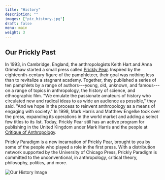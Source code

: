```yaml
---
title: "History"
description: ""
images: ["pic_history.jpg"]
draft: false
menu: main
weight: 3
---
```


## Our Prickly Past

In 1993, in Cambridge, England, the anthropologists Keith Hart and Anna Grimshaw started a small press called [Prickly Pear](http://thememorybank.co.uk/2009/05/25/prickly-pear-pamphlets/). Inspired by the eighteenth-century figure of the pamphleteer, their goal was nothing less than to revitalize a stagnant academy. Together, they published a series of ten pamphlets by a range of authors---young, old, unknown, and famous---on a range of topics in anthropology, the history of science, and ethnographic film. "We emulate the passionate amateurs of history who circulated new and radical ideas to as wide an audience as possible," they said. "And we hope in the process to reinvent anthropology as a means of engaging with society." In 1998, Mark Harris and Matthew Engelke took over the press, expanding its operations in the world market and adding a select few titles to its list. Today, Prickly Pear still has an active program for publishing in the United Kingdom under Mark Harris and the people at [Critique of Anthropology](http://coa.sagepub.com/).

Prickly Paradigm is a new incarnation of Prickly Pear, brought to you by some of the people who played a role in the first press. With a distribution network supported by the University of Chicago Press, Prickly Paradigm is committed to the unconventional, in anthropology, critical theory, philosophy, politics, and more.

![Our History Image](/images/pic_history.jpg)
